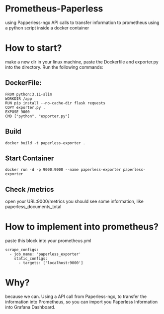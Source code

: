 # Prometheus-Paperless
using Papperless-ngx API calls to transfer information to prometheus using a python script inside a docker container

# How to start?
make a new dir in your linux machine, paste the Dockerfile and exporter.py into the directory. Run the following commands:

## DockerFile:
```
FROM python:3.11-slim
WORKDIR /app
RUN pip install --no-cache-dir flask requests
COPY exporter.py .
EXPOSE 9000
CMD ["python", "exporter.py"]
```

## Build
```
docker build -t paperless-exporter .
```

## Start Container
```
docker run -d -p 9000:9000 --name paperless-exporter paperless-exporter
```
## Check /metrics
open your URL:9000/metrics you should see some information, like paperless_documents_total


# How to implement into prometheus?
paste this block into your prometheus.yml
```
scrape_configs:
  - job_name: 'paperless_exporter'
    static_configs:
      - targets: ['localhost:9000']
```


# Why?
because we can.
Using a API call from Paperless-ngx, to transfer the information into Prometheus, so you can import you Paperless Information into Grafana Dashboard.
